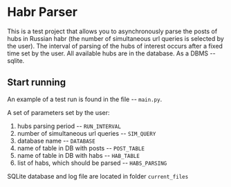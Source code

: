 # Habr Parser
This is a test project that allows you to asynchronously parse the posts of hubs in Russian habr (the number of simultaneous url queries is selected by the user). The interval of parsing of the hubs of interest occurs after a fixed time set by the user. All available hubs are in the database. As a DBMS -- sqlite.

## Start running
An example of a test run is found in the file -- `main.py`.

A set of parameters set by the user:
1. hubs parsing period -- `RUN_INTERVAL`
2. number of simultaneous url queries -- `SIM_QUERY`
3. database name -- `DATABASE`
4. name of table in DB with posts -- `POST_TABLE`
5. name of table in DB with habs -- `HAB_TABLE`
6. list of habs, which should be parsed -- `HABS_PARSING`

SQLite database and log file are located in folder `current_files`


